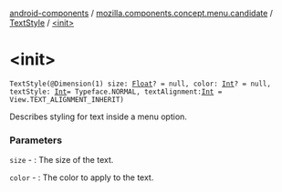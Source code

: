 [android-components](../../index.md) / [mozilla.components.concept.menu.candidate](../index.md) / [TextStyle](index.md) / [&lt;init&gt;](./-init-.md)

# &lt;init&gt;

`TextStyle(@Dimension(1) size: `[`Float`](https://kotlinlang.org/api/latest/jvm/stdlib/kotlin/-float/index.html)`? = null, color: `[`Int`](https://kotlinlang.org/api/latest/jvm/stdlib/kotlin/-int/index.html)`? = null, textStyle: `[`Int`](https://kotlinlang.org/api/latest/jvm/stdlib/kotlin/-int/index.html)` = Typeface.NORMAL, textAlignment: `[`Int`](https://kotlinlang.org/api/latest/jvm/stdlib/kotlin/-int/index.html)` = View.TEXT_ALIGNMENT_INHERIT)`

Describes styling for text inside a menu option.

### Parameters

`size` - : The size of the text.

`color` - : The color to apply to the text.